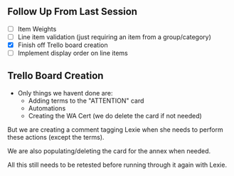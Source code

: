 ## Follow Up From Last Session
- [ ] Item Weights
- [ ] Line item validation (just requiring an item from a group/category)
- [x] Finish off Trello board creation
- [ ] Implement display order on line items

## Trello Board Creation
- Only things we havent done are:
  - Adding terms to the "ATTENTION" card 
  - Automations
  - Creating the WA Cert (we do delete the card if not needed)

But we are creating a comment tagging Lexie when she needs to perform these actions (except the terms).

We are also populating/deleting the card for the annex when needed. 

All this still needs to be retested before running through it again with Lexie.
